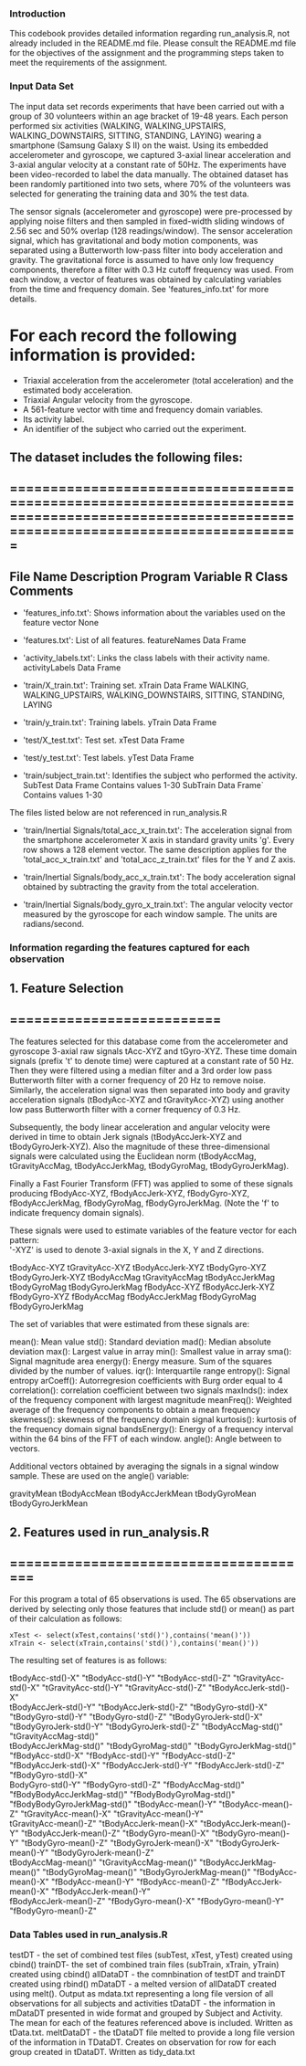 ### Introduction

This codebook provides detailed information regarding run_analysis.R, not already included in the README.md file.
Please consult the README.md file for the objectives of the assignment and the programming steps taken to meet
the requirements of the assignment.

### Input Data Set

The input data set records experiments that have been carried out with a group of 30 volunteers within an age bracket of 19-48 years. Each person performed six activities (WALKING, WALKING_UPSTAIRS, WALKING_DOWNSTAIRS, SITTING, STANDING, LAYING) wearing a smartphone (Samsung Galaxy S II) on the waist. Using its embedded accelerometer and gyroscope, we captured 3-axial linear acceleration and 3-axial angular velocity at a constant rate of 50Hz. The experiments have been video-recorded to label the data manually. The obtained dataset has been randomly partitioned into two sets, where 70% of the volunteers was selected for generating the training data and 30% the test data. 

The sensor signals (accelerometer and gyroscope) were pre-processed by applying noise filters and then sampled in fixed-width sliding windows of 2.56 sec and 50% overlap (128 readings/window). The sensor acceleration signal, which has gravitational and body motion components, was separated using a Butterworth low-pass filter into body acceleration and gravity. The gravitational force is assumed to have only low frequency components, therefore a filter with 0.3 Hz cutoff frequency was used. From each window, a vector of features was obtained by calculating variables from the time and frequency domain. See 'features_info.txt' for more details. 

For each record the following information is provided:
======================================

- Triaxial acceleration from the accelerometer (total acceleration) and the estimated body acceleration.
- Triaxial Angular velocity from the gyroscope. 
- A 561-feature vector with time and frequency domain variables. 
- Its activity label. 
- An identifier of the subject who carried out the experiment.

## The dataset includes the following files:
## =============================================================================================================================================

## File Name           Description								Program Variable	R Class		Comments

- 'features_info.txt': Shows information about the variables used on the feature vector		None

- 'features.txt': List of all features.								featureNames		Data Frame

- 'activity_labels.txt': Links the class labels with their activity name.			activityLabels		Data Frame	

- 'train/X_train.txt': Training set.								xTrain			Data Frame	WALKING, WALKING_UPSTAIRS, WALKING_DOWNSTAIRS, SITTING, STANDING, LAYING

- 'train/y_train.txt': Training labels.								yTrain			Data Frame

- 'test/X_test.txt': Test set.									xTest			Data Frame

- 'test/y_test.txt': Test labels.								yTest			Data Frame


- 'train/subject_train.txt': Identifies the subject who performed the activity.		 	SubTest			Data Frame	Contains values 1-30
												SubTrain		Data Frame`	Contains values 1-30
  
The files listed below are not referenced in run_analysis.R

- 'train/Inertial Signals/total_acc_x_train.txt': The acceleration signal from the smartphone accelerometer X axis in standard gravity units 'g'. Every row shows a 128 element vector. The same description applies for the 'total_acc_x_train.txt' and 'total_acc_z_train.txt' files for the Y and Z axis. 

- 'train/Inertial Signals/body_acc_x_train.txt': The body acceleration signal obtained by subtracting the gravity from the total acceleration. 

- 'train/Inertial Signals/body_gyro_x_train.txt': The angular velocity vector measured by the gyroscope for each window sample. The units are radians/second. 


### Information regarding the features captured for each observation

## 1. 	Feature Selection 
## ==========================

The features selected for this database come from the accelerometer and gyroscope 3-axial raw signals tAcc-XYZ and tGyro-XYZ. These time domain signals (prefix 't' to denote time) were captured at a constant rate of 50 Hz. Then they were filtered using a median filter and a 3rd order low pass Butterworth filter with a corner frequency of 20 Hz to remove noise. Similarly, the acceleration signal was then separated into body and gravity acceleration signals (tBodyAcc-XYZ and tGravityAcc-XYZ) using another low pass Butterworth filter with a corner frequency of 0.3 Hz. 

Subsequently, the body linear acceleration and angular velocity were derived in time to obtain Jerk signals (tBodyAccJerk-XYZ and tBodyGyroJerk-XYZ). Also the magnitude of these three-dimensional signals were calculated using the Euclidean norm (tBodyAccMag, tGravityAccMag, tBodyAccJerkMag, tBodyGyroMag, tBodyGyroJerkMag). 

Finally a Fast Fourier Transform (FFT) was applied to some of these signals producing fBodyAcc-XYZ, fBodyAccJerk-XYZ, fBodyGyro-XYZ, fBodyAccJerkMag, fBodyGyroMag, fBodyGyroJerkMag. (Note the 'f' to indicate frequency domain signals). 

These signals were used to estimate variables of the feature vector for each pattern:  
'-XYZ' is used to denote 3-axial signals in the X, Y and Z directions.

tBodyAcc-XYZ
tGravityAcc-XYZ
tBodyAccJerk-XYZ
tBodyGyro-XYZ
tBodyGyroJerk-XYZ
tBodyAccMag
tGravityAccMag
tBodyAccJerkMag
tBodyGyroMag
tBodyGyroJerkMag
fBodyAcc-XYZ
fBodyAccJerk-XYZ
fBodyGyro-XYZ
fBodyAccMag
fBodyAccJerkMag
fBodyGyroMag
fBodyGyroJerkMag

The set of variables that were estimated from these signals are: 

mean(): Mean value
std(): Standard deviation
mad(): Median absolute deviation 
max(): Largest value in array
min(): Smallest value in array
sma(): Signal magnitude area
energy(): Energy measure. Sum of the squares divided by the number of values. 
iqr(): Interquartile range 
entropy(): Signal entropy
arCoeff(): Autorregresion coefficients with Burg order equal to 4
correlation(): correlation coefficient between two signals
maxInds(): index of the frequency component with largest magnitude
meanFreq(): Weighted average of the frequency components to obtain a mean frequency
skewness(): skewness of the frequency domain signal 
kurtosis(): kurtosis of the frequency domain signal 
bandsEnergy(): Energy of a frequency interval within the 64 bins of the FFT of each window.
angle(): Angle between to vectors.

Additional vectors obtained by averaging the signals in a signal window sample. These are used on the angle() variable:

gravityMean
tBodyAccMean
tBodyAccJerkMean
tBodyGyroMean
tBodyGyroJerkMean

## 2.	Features used in run_analysis.R
## ======================================

For this program a total of 65 observations is used. The 65 observations are derived by selecting only those features that include std() or mean() as part
of their calculation as follows:

	xTest <- select(xTest,contains('std()'),contains('mean()'))
  	xTrain <- select(xTrain,contains('std()'),contains('mean()'))

The resulting set of features is as follows:

tBodyAcc-std()-X"            "tBodyAcc-std()-Y"            "tBodyAcc-std()-Z"            "tGravityAcc-std()-X"         "tGravityAcc-std()-Y"         "tGravityAcc-std()-Z"         "tBodyAccJerk-std()-X"       
tBodyAccJerk-std()-Y"        "tBodyAccJerk-std()-Z"        "tBodyGyro-std()-X"           "tBodyGyro-std()-Y"           "tBodyGyro-std()-Z"           "tBodyGyroJerk-std()-X"       "tBodyGyroJerk-std()-Y"       "tBodyGyroJerk-std()-Z"       "tBodyAccMag-std()"           "tGravityAccMag-std()"       
tBodyAccJerkMag-std()"       "tBodyGyroMag-std()"          "tBodyGyroJerkMag-std()"      "fBodyAcc-std()-X"            "fBodyAcc-std()-Y"            "fBodyAcc-std()-Z"            "fBodyAccJerk-std()-X"        "fBodyAccJerk-std()-Y"        "fBodyAccJerk-std()-Z"        "fBodyGyro-std()-X"          
BodyGyro-std()-Y"           "fBodyGyro-std()-Z"           "fBodyAccMag-std()"           "fBodyBodyAccJerkMag-std()"   "fBodyBodyGyroMag-std()"      "fBodyBodyGyroJerkMag-std()"  "tBodyAcc-mean()-Y"           "tBodyAcc-mean()-Z"           "tGravityAcc-mean()-X"        "tGravityAcc-mean()-Y"       
tGravityAcc-mean()-Z"        "tBodyAccJerk-mean()-X"       "tBodyAccJerk-mean()-Y"       "tBodyAccJerk-mean()-Z"       "tBodyGyro-mean()-X"          "tBodyGyro-mean()-Y"          "tBodyGyro-mean()-Z"          "tBodyGyroJerk-mean()-X"      "tBodyGyroJerk-mean()-Y"      "tBodyGyroJerk-mean()-Z"     
tBodyAccMag-mean()"          "tGravityAccMag-mean()"       "tBodyAccJerkMag-mean()"      "tBodyGyroMag-mean()"         "tBodyGyroJerkMag-mean()"     "fBodyAcc-mean()-X"           "fBodyAcc-mean()-Y"           "fBodyAcc-mean()-Z"           "fBodyAccJerk-mean()-X"       "fBodyAccJerk-mean()-Y"      
fBodyAccJerk-mean()-Z"       "fBodyGyro-mean()-X"          "fBodyGyro-mean()-Y"          "fBodyGyro-mean()-Z"    


### Data Tables used in run_analysis.R

testDT - the set of combined test files (subTest, xTest, yTest) created using cbind()
trainDT- the set of combined train files (subTrain, xTrain, yTrain) created using cbind()
allDataDT - the comnbination of testDT and trainDT created using rbind()
mDataDT - a melted version of allDataDT created using melt(). Output as mdata.txt representing a long file version of all observations for all subjects and activities
tDataDT - the information in mDataDT presented in wide format and grouped by Subject and Activity. The mean for each of the features referenced above is included. Written as tData.txt.
meltDataDT - the tDataDT file melted to provide a long file version of the information in TDataDT. Creates on observation for row for each group created in tDataDT. Written as tidy_data.txt
